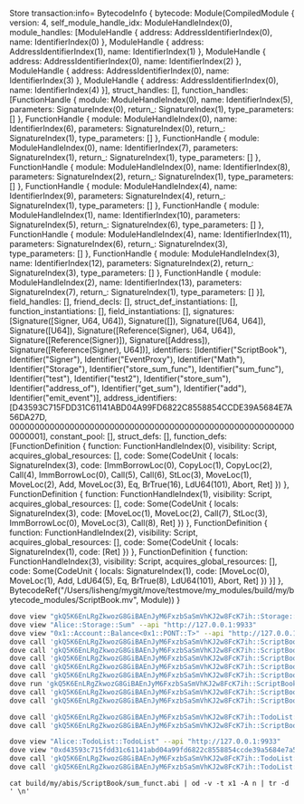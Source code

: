 Store transaction:info= BytecodeInfo { bytecode: Module(CompiledModule { version: 4, self_module_handle_idx: ModuleHandleIndex(0), module_handles: [ModuleHandle { address: AddressIdentifierIndex(0), name: IdentifierIndex(0) }, ModuleHandle { address: AddressIdentifierIndex(1), name: IdentifierIndex(1) }, ModuleHandle { address: AddressIdentifierIndex(0), name: IdentifierIndex(2) }, ModuleHandle { address: AddressIdentifierIndex(0), name: IdentifierIndex(3) }, ModuleHandle { address: AddressIdentifierIndex(0), name: IdentifierIndex(4) }], struct_handles: [], function_handles: [FunctionHandle { module: ModuleHandleIndex(0), name: IdentifierIndex(5), parameters: SignatureIndex(0), return_: SignatureIndex(1), type_parameters: [] }, FunctionHandle { module: ModuleHandleIndex(0), name: IdentifierIndex(6), parameters: SignatureIndex(0), return_: SignatureIndex(1), type_parameters: [] }, FunctionHandle { module: ModuleHandleIndex(0), name: IdentifierIndex(7), parameters: SignatureIndex(1), return_: SignatureIndex(1), type_parameters: [] }, FunctionHandle { module: ModuleHandleIndex(0), name: IdentifierIndex(8), parameters: SignatureIndex(2), return_: SignatureIndex(1), type_parameters: [] }, FunctionHandle { module: ModuleHandleIndex(4), name: IdentifierIndex(9), parameters: SignatureIndex(4), return_: SignatureIndex(1), type_parameters: [] }, FunctionHandle { module: ModuleHandleIndex(1), name: IdentifierIndex(10), parameters: SignatureIndex(5), return_: SignatureIndex(6), type_parameters: [] }, FunctionHandle { module: ModuleHandleIndex(4), name: IdentifierIndex(11), parameters: SignatureIndex(6), return_: SignatureIndex(3), type_parameters: [] }, FunctionHandle { module: ModuleHandleIndex(3), name: IdentifierIndex(12), parameters: SignatureIndex(2), return_: SignatureIndex(3), type_parameters: [] }, FunctionHandle { module: ModuleHandleIndex(2), name: IdentifierIndex(13), parameters: SignatureIndex(7), return_: SignatureIndex(1), type_parameters: [] }], field_handles: [], friend_decls: [], struct_def_instantiations: [], function_instantiations: [], field_instantiations: [], signatures: [Signature([Signer, U64, U64]), Signature([]), Signature([U64, U64]), Signature([U64]), Signature([Reference(Signer), U64, U64]), Signature([Reference(Signer)]), Signature([Address]), Signature([Reference(Signer), U64])], identifiers: [Identifier("ScriptBook"), Identifier("Signer"), Identifier("EventProxy"), Identifier("Math"), Identifier("Storage"), Identifier("store_sum_func"), Identifier("sum_func"), Identifier("test"), Identifier("test2"), Identifier("store_sum"), Identifier("address_of"), Identifier("get_sum"), Identifier("add"), Identifier("emit_event")], address_identifiers: [D43593C715FDD31C61141ABD04A99FD6822C8558854CCDE39A5684E7A56DA27D, 0000000000000000000000000000000000000000000000000000000000000001], constant_pool: [], struct_defs: [], function_defs: [FunctionDefinition { function: FunctionHandleIndex(0), visibility: Script, acquires_global_resources: [], code: Some(CodeUnit { locals: SignatureIndex(3), code: [ImmBorrowLoc(0), CopyLoc(1), CopyLoc(2), Call(4), ImmBorrowLoc(0), Call(5), Call(6), StLoc(3), MoveLoc(1), MoveLoc(2), Add, MoveLoc(3), Eq, BrTrue(16), LdU64(101), Abort, Ret] }) }, FunctionDefinition { function: FunctionHandleIndex(1), visibility: Script, acquires_global_resources: [], code: Some(CodeUnit { locals: SignatureIndex(3), code: [MoveLoc(1), MoveLoc(2), Call(7), StLoc(3), ImmBorrowLoc(0), MoveLoc(3), Call(8), Ret] }) }, FunctionDefinition { function: FunctionHandleIndex(2), visibility: Script, acquires_global_resources: [], code: Some(CodeUnit { locals: SignatureIndex(1), code: [Ret] }) }, FunctionDefinition { function: FunctionHandleIndex(3), visibility: Script, acquires_global_resources: [], code: Some(CodeUnit { locals: SignatureIndex(1), code: [MoveLoc(0), MoveLoc(1), Add, LdU64(5), Eq, BrTrue(8), LdU64(101), Abort, Ret] }) }] }, BytecodeRef("/Users/lisheng/mygit/move/testmove/my_modules/build/my/bytecode_modules/ScriptBook.mv", Module)) }




```bash
dove view "gkQ5K6EnLRgZkwozG8GiBAEnJyM6FxzbSaSmVhKJ2w8FcK7ih::Storage::Store<u64>" --api "http://127.0.0.1:9933"
dove view "Alice::Storage::Sum" --api "http://127.0.0.1:9933"
dove view "0x1::Account::Balance<0x1::PONT::T>" --api "http://127.0.0.1:9933"
dove call 'gkQ5K6EnLRgZkwozG8GiBAEnJyM6FxzbSaSmVhKJ2w8FcK7ih::ScriptBook::store_sum_func'  --args 3 9 --url "http://127.0.0.1:9933"
dove call 'gkQ5K6EnLRgZkwozG8GiBAEnJyM6FxzbSaSmVhKJ2w8FcK7ih::ScriptBook::store_sum_func<u64,u64>(2,3)'  --args gkQ5K6EnLRgZkwozG8GiBAEnJyM6FxzbSaSmVhKJ2w8FcK7ih 3 9 --url "http://127.0.0.1:9933"
dove call 'gkQ5K6EnLRgZkwozG8GiBAEnJyM6FxzbSaSmVhKJ2w8FcK7ih::ScriptBook::sum_func'  --args 3 9 
dove call 'gkQ5K6EnLRgZkwozG8GiBAEnJyM6FxzbSaSmVhKJ2w8FcK7ih::ScriptBook::test2<u64,u64>(2,3)'  --args 3 9 --url "http://127.0.0.1:9933"
dove call 'gkQ5K6EnLRgZkwozG8GiBAEnJyM6FxzbSaSmVhKJ2w8FcK7ih::ScriptBook::test2'  --args 3 9 
dove run 'gkQ5K6EnLRgZkwozG8GiBAEnJyM6FxzbSaSmVhKJ2w8FcK7ih::ScriptBook::test2'  --args 3 9  
dove call 'gkQ5K6EnLRgZkwozG8GiBAEnJyM6FxzbSaSmVhKJ2w8FcK7ih::ScriptBook::test' 
dove call 'gkQ5K6EnLRgZkwozG8GiBAEnJyM6FxzbSaSmVhKJ2w8FcK7ih::ScriptBook::sum_funct'  --args 3 9  --type u8

dove call 'gkQ5K6EnLRgZkwozG8GiBAEnJyM6FxzbSaSmVhKJ2w8FcK7ih::TodoList::create_list'
dove call 'gkQ5K6EnLRgZkwozG8GiBAEnJyM6FxzbSaSmVhKJ2w8FcK7ih::ScriptBook::store_sum_func'  --args 3 9 

dove view "Alice::TodoList::TodoList" --api "http://127.0.0.1:9933"
dove view "0xd43593c715fdd31c61141abd04a99fd6822c8558854ccde39a5684e7a56da27d::Storage::Sum" --api "http://127.0.0.1:9933"
dove call 'gkQ5K6EnLRgZkwozG8GiBAEnJyM6FxzbSaSmVhKJ2w8FcK7ih::TodoList::create_list'
dove call 'gkQ5K6EnLRgZkwozG8GiBAEnJyM6FxzbSaSmVhKJ2w8FcK7ih::TodoList::create_task' --args '[65,65,65]'

```

```
cat build/my/abis/ScriptBook/sum_funct.abi | od -v -t x1 -A n | tr -d ' \n'
```